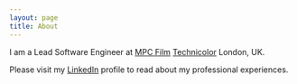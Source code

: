 ```yaml
---
layout: page
title: About
---
```

I am a Lead Software Engineer at [MPC Film](https://www.mpcfilm.com/) [Technicolor](https://www.technicolor.com/) London, UK.

Please visit my [LinkedIn](http://uk.linkedin.com/in/pierpaolociarravano/en) profile to read about my professional experiences.

